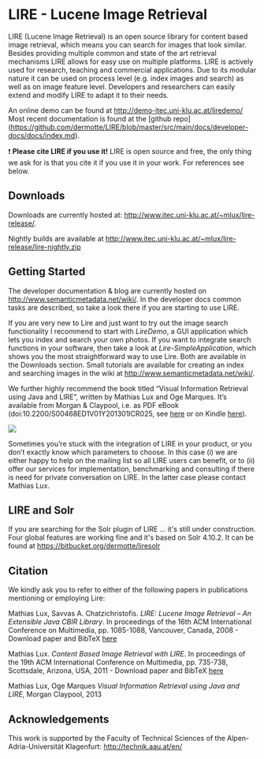 # LIRE - Lucene Image Retrieval
LIRE (Lucene Image Retrieval) is an open source library for content based image retrieval, which means you can search for images that look similar. Besides providing multiple common and state of the art retrieval mechanisms LIRE allows for easy use on multiple platforms. LIRE is actively used for research, teaching and commercial applications. Due to its modular nature it can be used on process level (e.g. index images and search) as well as on image feature level. Developers and researchers can easily extend and modify LIRE to adapt it to their needs.

An online demo can be found at http://demo-itec.uni-klu.ac.at/liredemo/
Most recent documentation is found at the [github repo] (https://github.com/dermotte/LIRE/blob/master/src/main/docs/developer-docs/docs/index.md).

❗ **Please cite LIRE if you use it!** LIRE is open source and free, the only thing we ask for is that you cite it if you use it in your work. For references see below.

## Downloads ##
Downloads are currently hosted at: http://www.itec.uni-klu.ac.at/~mlux/lire-release/.

Nightly builds are available at http://www.itec.uni-klu.ac.at/~mlux/lire-release/lire-nightly.zip

## Getting Started ##
The developer documentation & blog are currently hosted on http://www.semanticmetadata.net/wiki/. In the developer docs common tasks are described, so take a look there if you are starting to use LIRE.

If you are very new to Lire and just want to try out the image search functionality I recommend to start with _LireDemo_, a GUI application which lets you index and search your own photos. If you want to integrate search functions in your software, then take a look at _Lire-SimpleApplication_, which shows you the most straightforward way to use Lire. Both are available in the Downloads section. Small tutorials are available for creating an index and searching images in the wiki at http://www.semanticmetadata.net/wiki/.

We further highly recommend the book titled “Visual Information Retrieval using Java and LIRE”, written by Mathias Lux and Oge Marques. It’s available from Morgan & Claypool, i.e. as PDF eBook (doi:10.2200/S00468ED1V01Y201301ICR025, see [here](http://www.morganclaypool.com/doi/abs/10.2200/S00468ED1V01Y201301ICR025) or on Kindle [here](http://www.amazon.de/gp/product/B00CDGMPR0/ref=as_li_tl?ie=UTF8&camp=1638&creative=6742&creativeASIN=B00CDGMPR0&linkCode=as2&tag=liluimre-21)).

[![](http://ecx.images-amazon.com/images/I/41Rot9eQLKL._SS400_.jpg)](http://www.amazon.de/gp/product/B00CDGMPR0/ref=as_li_tl?ie=UTF8&camp=1638&creative=6742&creativeASIN=B00CDGMPR0&linkCode=as2&tag=liluimre-21)

Sometimes you’re stuck with the integration of LIRE in your product, or you don’t exactly know which parameters to choose. In this case (i) we are either happy to help on the mailing list so all LIRE users can benefit, or to (ii) offer our services for implementation, benchmarking and consulting if there is need for private conversation on LIRE. In the latter case please contact Mathias Lux.

## LIRE and Solr ##
If you are searching for the Solr plugin of LIRE ... it's still under construction. Four global features are working fine and it's based on Solr 4.10.2. It can be found at https://bitbucket.org/dermotte/liresolr

## Citation ##

We kindly ask you to refer to either of the following papers in publications mentioning or employing Lire:

Mathias Lux, Savvas A. Chatzichristofis. _LIRE: Lucene Image Retrieval – An Extensible Java CBIR Library_. In proceedings of the 16th ACM International Conference on Multimedia, pp. 1085-1088, Vancouver, Canada, 2008 - Download paper and BibTeX [here](http://dl.acm.org/citation.cfm?id=1459577)

Mathias Lux. _Content Based Image Retrieval with LIRE_. In proceedings of the 19th ACM International Conference on Multimedia, pp. 735-738, Scottsdale, Arizona, USA, 2011 - Download paper and BibTeX [here](http://dl.acm.org/citation.cfm?id=2072432)

Mathias Lux,  Oge Marques _Visual Information Retrieval using Java and LIRE_, Morgan Claypool, 2013

## Acknowledgements ##

This work is supported by the Faculty of Technical Sciences of the Alpen-Adria-Universität Klagenfurt: http://technik.aau.at/en/

